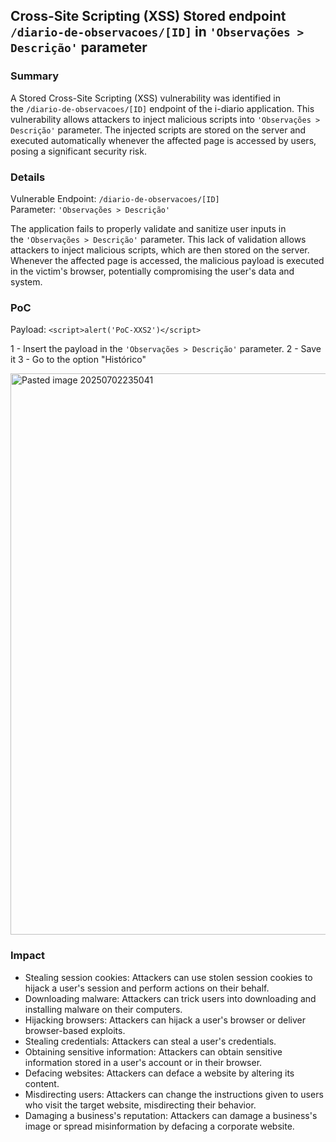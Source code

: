 ## Cross-Site Scripting (XSS) Stored endpoint `/diario-de-observacoes/[ID]` in `'Observações > Descrição'` parameter

### Summary

A Stored Cross-Site Scripting (XSS) vulnerability was identified in the `/diario-de-observacoes/[ID]` endpoint of the i-diario application. This vulnerability allows attackers to inject malicious scripts into `'Observações > Descrição'` parameter. The injected scripts are stored on the server and executed automatically whenever the affected page is accessed by users, posing a significant security risk.

### Details

Vulnerable Endpoint: `/diario-de-observacoes/[ID]`  
Parameter: `'Observações > Descrição'`

The application fails to properly validate and sanitize user inputs in the `'Observações > Descrição'` parameter. This lack of validation allows attackers to inject malicious scripts, which are then stored on the server. Whenever the affected page is accessed, the malicious payload is executed in the victim's browser, potentially compromising the user's data and system.

### PoC

Payload: `<script>alert('PoC-XXS2')</script>`

1 - Insert the payload in the `'Observações > Descrição'` parameter.
2 - Save it
3 - Go to the option "Histórico"

<img width="911" height="898" alt="Pasted image 20250702235041" src="https://github.com/user-attachments/assets/5d87ede1-3f28-46cd-9edd-fd7806f084cd" />


### Impact

- Stealing session cookies: Attackers can use stolen session cookies to hijack a user's session and perform actions on their behalf.
- Downloading malware: Attackers can trick users into downloading and installing malware on their computers.
- Hijacking browsers: Attackers can hijack a user's browser or deliver browser-based exploits.
- Stealing credentials: Attackers can steal a user's credentials.
- Obtaining sensitive information: Attackers can obtain sensitive information stored in a user's account or in their browser.
- Defacing websites: Attackers can deface a website by altering its content.
- Misdirecting users: Attackers can change the instructions given to users who visit the target website, misdirecting their behavior.
- Damaging a business's reputation: Attackers can damage a business's image or spread misinformation by defacing a corporate website.
